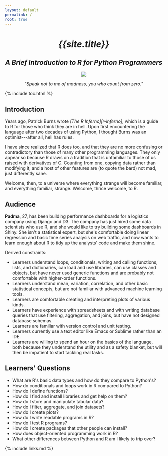 ```yaml
---
layout: default
permalink: /
root: true
---
```


<div align="center">
  <h1><em>{{site.title}}</em></h1>
  <h2><em>A Brief Introduction to R for Python Programmers</em></h2>
  <img src="{{'/files/cthulhu-180x152.jpg' | relative_url}}" />
  <p><em>"Speak not to me of madness, you who count from zero."</em></p>
</div>

{% include toc.html %}

## Introduction

Years ago,
Patrick Burns wrote *[The R Inferno][r-inferno]*,
which is a guide to R for those who think they are in hell.
Upon first encountering the language after two decades of using Python,
I thought Burns was an optimist---after all,
hell has rules.

I have since realized that R does too,
and that they are no more confusing or contradictory than those of many other programming languages.
They only appear so because R draws on a tradition that is unfamiliar to those of us raised with derivatives of C.
Counting from one,
copying data rather than modifying it,
and a host of other features are
(to quote the bard)
not mad, just differently sane.

Welcome, then, to a universe where everything strange will become familiar,
and everything familiar, strange.
Welcome, thrice welcome, to R.

## Audience

**Padma**, 27, has been building performance dashboards for a logistics company using Django and D3.
The company has just hired some data scientists who use R,
and she would like to try building some dashboards in Shiny.
She isn't a statistical expert,
but she's comfortable doing linear regression and basic time series analysis on web traffic,
and now wants to learn enough about R to tidy up the analysts' code and make them shine.

Derived constraints:

- Learners understand loops, conditionals, writing and calling functions, lists, and dictionaries,
  can load and use libraries,
  can use classes and objects,
  but have never used generic functions
  and are probably not comfortable with higher-order functions.
- Learners understand mean, variation, correlation, and other basic statistical concepts,
  but are not familiar with advanced machine learning tools.
- Learners are comfortable creating and interpreting plots of various kinds.
- Learners have experience with spreadsheets
  and with writing database queries that use filtering, aggregation, and joins,
  but have not designed database schemas.
- Learners are familiar with version control and unit testing.
- Learners currently use a text editor like Emacs or Sublime rather than an IDE.
- Learners are willing to spend an hour on the basics of the language,
  both because they understand the utility and as a safety blanket,
  but will then be impatient to start tackling real tasks.

## Learners' Questions

- What are R's basic data types and how do they compare to Python's?
- How do conditionals and loops work in R compared to Python?
- How do I define functions?
- How do I find and install libraries and get help on them?
- How do I store and manipulate tabular data?
- How do I filter, aggregate, and join datasets?
- How do I create plots?
- How do I write readable programs in R?
- How do I test R programs?
- How do I create packages that other people can install?
- How does object-oriented programming work in R?
- What other differences between Python and R am I likely to trip over?

{% include links.md %}
